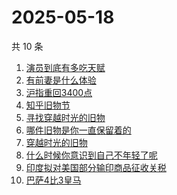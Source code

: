 # 2025-05-18

共 10 条

<!-- BEGIN -->
<!-- 最后更新时间 Sun May 18 2025 13:08:29 GMT+0800 (China Standard Time) -->

1. [演员到底有多吃天赋](https://www.zhihu.com/search?q=演员到底有多吃天赋)
1. [有前妻是什么体验](https://www.zhihu.com/search?q=有前妻是什么体验)
1. [沪指重回3400点](https://www.zhihu.com/search?q=沪指重回3400点)
1. [知乎旧物节](https://www.zhihu.com/search?q=知乎旧物节)
1. [寻找穿越时光的旧物](https://www.zhihu.com/search?q=寻找穿越时光的旧物)
1. [哪件旧物是你一直保留着的](https://www.zhihu.com/search?q=哪件旧物是你一直保留着的)
1. [穿越时光的旧物](https://www.zhihu.com/search?q=穿越时光的旧物)
1. [什么时候你意识到自己不年轻了呢](https://www.zhihu.com/search?q=什么时候你意识到自己不年轻了呢)
1. [印度拟对美国部分输印商品征收关税](https://www.zhihu.com/search?q=印度拟对美国部分输印商品征收关税)
1. [巴萨4比3皇马](https://www.zhihu.com/search?q=巴萨4比3皇马)

<!-- END -->
